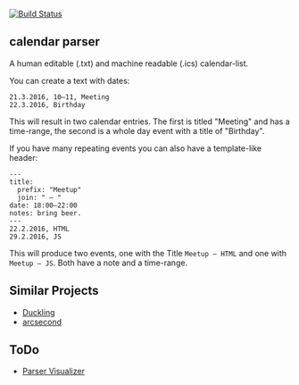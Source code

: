 [![Build Status](https://ci.signalwerk.ch/api/badges/signalwerk/calendar/status.svg)](https://ci.signalwerk.ch/signalwerk/calendar)

## calendar parser

A human editable (.txt) and machine readable (.ics) calendar-list.

You can create a text with dates:

```
21.3.2016, 10–11, Meeting
22.3.2016, Birthday
```

This will result in two calendar entries. The first is titled "Meeting" and has a time-range, the second is a whole day event with a title of "Birthday".

If you have many repeating events you can also have a template-like header:

```
---
title:
  prefix: "Meetup"
  join: " – "
date: 18:00–22:00
notes: bring beer.
---
22.2.2016, HTML
29.2.2016, JS
```

This will produce two events, one with the Title `Meetup – HTML` and one with `Meetup – JS`. Both have a note and a time-range.

## Similar Projects

- [Duckling](https://github.com/facebook/duckling)
- [arcsecond](https://github.com/francisrstokes/arcsecond)

## ToDo

- [Parser Visualizer](https://mattmazzola.github.io/slate-entity-labeler/)
